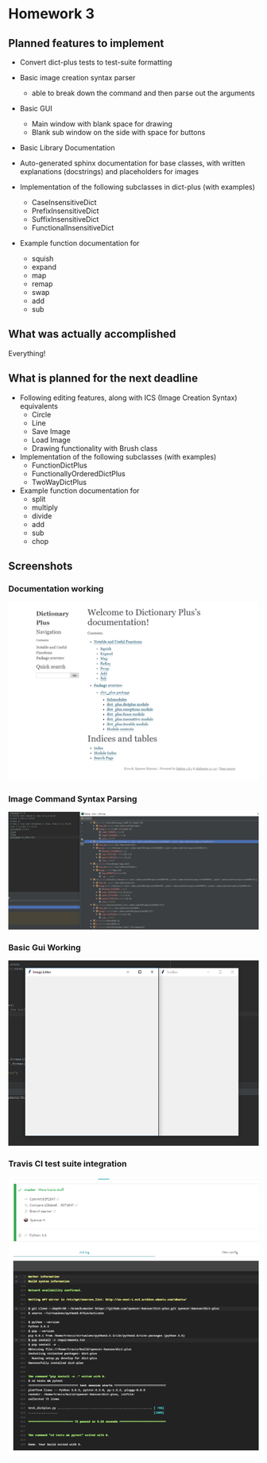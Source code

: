 # Homework 3 

## Planned features to implement
- Convert dict-plus tests to test-suite formatting
- Basic image creation syntax parser
    - able to break down the command and then parse out the arguments
- Basic GUI
    - Main window with blank space for drawing
    - Blank sub window on the side with space for buttons
- Basic Library Documentation		
- Auto-generated sphinx documentation for base classes, with written explanations (docstrings) and placeholders for images 
- Implementation of the following subclasses in dict-plus (with examples)
    - CaseInsensitiveDict
    - PrefixInsensitiveDict
    - SuffixInsensitiveDict
    - FunctionalInsensitiveDict

- Example function documentation for
    - squish
    - expand
    - map
    - remap
    - swap
    - add
    - sub

##  What was actually accomplished
Everything!

## What is planned for the next deadline
- Following editing features, along with ICS (Image Creation Syntax) equivalents 
    - Circle
    - Line
    - Save Image
    - Load Image
    - Drawing functionality with Brush class
- Implementation of the following subclasses (with examples)
    - FunctionDictPlus
    - FunctionallyOrderedDictPlus
    - TwoWayDictPlus
- Example function documentation for 
    - split
    - multiply
    - divide
    - add
    - sub
    - chop

## Screenshots
### Documentation working
<img src="images/hw3_docs.png" />

### Image Command Syntax Parsing
<img src="images/hw3_vars.png" />

### Basic Gui Working
<img src="images/hw3_gui.png" />

### Travis CI test suite integration
<img src="images/hw3_travis.png" />